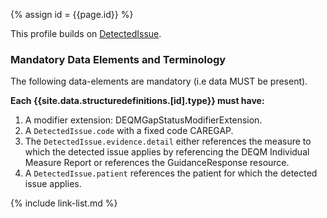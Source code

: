 

{% assign id = {{page.id}} %}


This profile builds on [DetectedIssue](https://www.hl7.org/fhir/detectedissue.html).

### Mandatory Data Elements and Terminology

The following data-elements are mandatory (i.e data MUST be present).

**Each {{site.data.structuredefinitions.[id].type}} must have:**

1. A modifier extension: DEQMGapStatusModifierExtension.
1. A `DetectedIssue.code` with a fixed code CAREGAP.
1. The `DetectedIssue.evidence.detail` either references the measure to which the detected issue applies by referencing the DEQM Individual Measure Report or references the GuidanceResponse resource.
1. A `DetectedIssue.patient` references the patient for which the detected issue applies.


<!--
Each {{site.data.structuredefinitions.[id].type}} *should* have ([Must Support](guidance.html#must-support)):

1. References to
-->

<!-- ### Examples-->


{% include link-list.md %}
